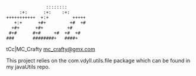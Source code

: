                    ::::::::          
         :+:      :+:    :+:         
    +++++++++++  +:+         +++++   
       +:+      +#+         +#  +#   
      +#+      +#+         +#        
     #+#      #+#     +#  +#  +#     
    ###       ########+   ####+      

 tCc|MC_Crafty
 mc_crafty@gmx.com

This project relies on the com.vdyll.utils.file package which can be found in my javaUtils repo.

